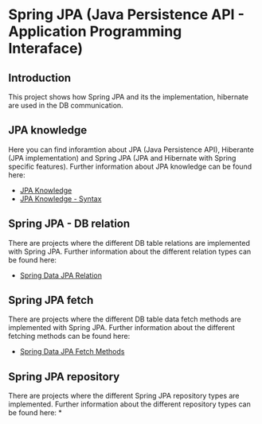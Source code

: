 # Spring JPA (Java Persistence API - Application Programming Interaface)

## Introduction

This project shows how Spring JPA and its the implementation, hibernate are used in the DB communication.

## JPA knowledge

Here you can find inforamtion about JPA (Java Persistence API), Hiberante (JPA implementation) and Spring JPA (JPA and Hibernate with Spring specific features).
Further information about JPA knowledge can be found here:
* [JPA Knowledge](jpa-knowledge.md)
* [JPA Knowledge - Syntax](jpa-knowledge-syntax.md)

## Spring JPA - DB relation

There are projects where the different DB table relations are implemented with Spring JPA.
Further information about the different relation types can be found here:
* [Spring Data JPA Relation](spring-data-jpa-relation/spring-data-jpa-relation.md)

## Spring JPA fetch

There are projects where the different DB table data fetch methods are implemented with Spring JPA.
Further information about the different fetching methods can be found here:
* [Spring Data JPA Fetch Methods](spring-data-jpa-fetch/spring-data-jpa-fetch.md)

## Spring JPA repository

There are projects where the different Spring JPA repository types are implemented.
Further information about the different repository types can be found here:
* 